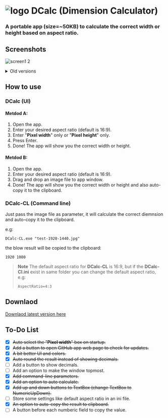 # ![logo](https://github.com/amymor/DCalc/assets/54497554/d3e5c2d8-777d-4d36-bb14-ef0417881958) DCalc (Dimension Calculator)
### A portable app (size=~50KB) to calculate the correct width or height based on aspect ratio. 

## Screenshots
![screen1 2](https://github.com/amymor/DCalc/assets/54497554/fb73c861-8845-4e6c-87d1-ceb7c0ecfad6)


<details><summary>Old versions</summary>

### v1.1
![screenv1 1](https://github.com/amymor/DCalc/assets/54497554/b9c4a6df-c706-4e3c-8469-befd830bcbee)
### v1.0
  ![screenv1 0](https://github.com/amymor/DCalc/assets/54497554/7e0735c1-c4d7-417e-b0d1-f6553df0f16f)

  
</details>

## How to use
### DCalc (UI)
#### Metdod A:
1. Open the app.
2. Enter your desired aspect ratio (default is 16:9).
3. Enter "**Pixel width**" only or "**Pixel height**" only.
4. Press Enter.
5. Done! The app will show you the correct width or height.
#### Metdod B:
1. Open the app.
2. Enter your desired aspect ratio (default is 16:9).
3. Drag and drop an image file to app window.
5. Done! The app will show you the correct width or height and also auto-copy it to the clipboard.

### DCalc-CL (Command line)
Just pass the image file as parameter, it will calculate the correct diemnsion and auto-copy it to the clipboard.

e.g:

`DCalc-CL.exe "test-1920-1440.jpg"`

the blow result will be copied to the clipboard:

`1920 1080`
> **Note**
> The default aspect ratio for **DCalc-CL** is 16:9, but if the **DCalc-Cl.ini** exist in same folder you can change the default aspect ratio, e.g:
> 
> `AspectRatio=4:3`


## Downlaod
[Downlaod latest version here](https://github.com/amymor/DCalc/releases/latest)

## To-Do List
- [x] ~~Auto select the "**Pixel width**" box on startup.~~
- [x] ~~Add a button to open GitHub app web page to check for updates.~~
- [x] ~~A bit better UI and colors.~~
- [x] ~~Auto round the result instead of showing decimals.~~
- [ ] Add a button to show decimals.
- [ ] Add an option to make the window topmost.
- [x] ~~Add command-line parameters.~~
- [x] ~~Add an option to auto calculate.~~
- [x] ~~Add up and down buttons to TextBox (change TextBox to NumericUpDown).~~
- [ ] Store some settings like default aspect ratio in an ini file.
- [x] ~~An option to auto-copy the result to clipboard.~~
- [ ] A button before each numberic field to copy the value.
